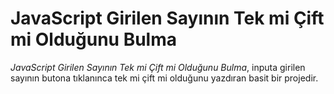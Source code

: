 # JavaScript Girilen Sayının Tek mi Çift mi Olduğunu Bulma

*JavaScript Girilen Sayının Tek mi Çift mi Olduğunu Bulma*, inputa girilen sayının butona tıklanınca tek mi çift mi olduğunu yazdıran basit bir projedir.